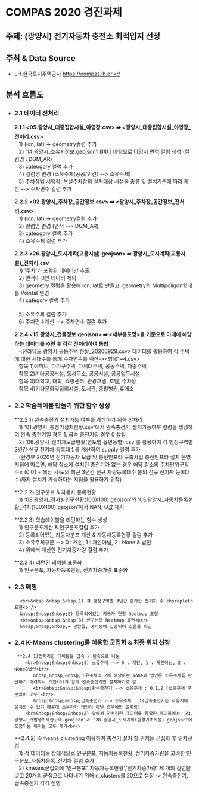 # COMPAS 2020 경진과제
## 주제: (광양시) 전기자동차 충전소 최적입지 선정
## 주최 & Data Source
* LH 한국토지주택공사 https://compas.lh.or.kr/

## 분석 흐름도 
- ### 2.1 데이터 전처리
   **2.1.1 <05.광양시_대중집합시설_야영장.csv> :arrow_right: <광양시_대중집합시설_야영장_전처리.csv>**
        <br>&nbsp;&nbsp;&nbsp;1) (lon, lat) -> geometry컬럼 추가<br/>
        &nbsp;&nbsp;&nbsp;2) '14.광양시_소유지정보.geojson'데이터 바탕으로 야영지 면적 컬럼 생성 (컬럼명 : DGM_AR)
        <br>&nbsp;&nbsp;&nbsp;3) cateogory 컬럼 추가<br/>
        &nbsp;&nbsp;&nbsp;4) 컬럼명 변경 (소유주체(공공/민간) --> 소유주체)
        <br>&nbsp;&nbsp;&nbsp;5) 주차장법 시행령: 부설주차장의 설치대상 시설물 종류 및 설치기준에 따라 계산 --> 주차면수 컬럼 추가 <br/>

   **2.2.2 <02.광양시_주차장_공간정보.csv> :arrow_right: <광양시_주차장_공간정보_전처리.csv>**
       <br>&nbsp;&nbsp;&nbsp;1) (lon, lat) -> geometry컬럼 추가<br/>
       &nbsp;&nbsp;&nbsp;2) 컬럼명 변경 (면적 --> DGM_AR)
       <br>&nbsp;&nbsp;&nbsp;3) cateogory 컬럼 추가<br/>
       &nbsp;&nbsp;&nbsp;4) 소유주체 컬럼 추가

   **2.2.3 <26.광양시_도시계획(교통시설).geojson> :arrow_right: 광양시_도시계획(교통시설)_전처리.csv**
       <br>&nbsp;&nbsp;&nbsp;1) '주차'가 포함된 데이터만 추출<br/>
       &nbsp;&nbsp;&nbsp;2) 면적이 0인 데이터 제외
       <br>&nbsp;&nbsp;&nbsp;3) geometry 컬럼을 활용해 lon, lat로 만들고, geometry의 Multipoligon형태를 Point로 변경<br/>
       &nbsp;&nbsp;&nbsp;4) category 컬럼 추가<br/>
       <br>&nbsp;&nbsp;&nbsp;5) 소유주체 컬럼 추가<br/>
       &nbsp;&nbsp;&nbsp;6) 주차면수계산 --> 주차면수 컬럼 추가

   **2.2.4 <15.광양시_건물정보.geojson> :arrow_right: <세부용도명>을 기준으로 아래에 해당하는 데이터를 추린 후 각각 전처리하여 통합**
       <br>&nbsp;&nbsp;&nbsp;<전라남도 광양시 공동주택 현황_20200929.csv> 데이터를 활용하여 각 주택에 대한 세대수를 통해 주차면수를 계산-><항목1~4.csv><br/>
       &nbsp;&nbsp;&nbsp;항목 1)아파트, 다가구주택, 다세대주택, 공동주택, 다중주택
       <br>&nbsp;&nbsp;&nbsp;항목 2)기타공공시설, 동사무소, 공공시설, 공공업무시설<br/>
       &nbsp;&nbsp;&nbsp;항목 3)대학교, 대학, 쇼핑센터, 관광호텔, 호텔, 주차장
       <br>&nbsp;&nbsp;&nbsp;항목 4)기타문화및집회시설, 도서관, 종합병원,휴게소<br/>

 - ### 2.2 학습테이블 만들기 위한 함수 생성
   **2.2 1) 완속충전기 설치가능 여부를 계산하기 위한 전처리
       <br>&nbsp;&nbsp;&nbsp;1) '01.광양시_충전기설치현황.csv'에서 완속충전기_설치가능여부 컬럼을 생성하여 완속 충전기일 경우 1, 급속 충전기일 경우 0 삽입<br/>
       &nbsp;&nbsp;&nbsp;2) '06.광양시_전기차보급현황(연도별,읍면동별).csv'를 활용하여 각 행정구역별 3년간 신규 전기차 등록대수를 계산하여 supply 컬럼 추가
       <br>&nbsp;&nbsp;&nbsp;(환경부 2020년 전기자동차 보급 및 충전인프라 구축사업 충전인프라 설치 운영지침에 따르면, 해당 장소에 설치된 충전기가 없는 경우 해당 장소의 주차단위구획 수× (0.01 + 해당 시‧도의 최근 3년간 신규 차량등록대수 분의 신규 전기차 등록대수)까지 설치가 가능하다는 지침을 활용하기 위함)<br/>

   **2.2 2) 인구분포 & 자동차 등록현황
        <br>&nbsp;&nbsp;&nbsp;1) '08.광양시_격자별인구현황(100X100).geojson'와 '03.광양시_자동차등록현황_격자(100X100).geojson'에서 NAN, O값 제거<br/>

   **2.2 3) 학습테이블을 리턴하는 함수 생성
        <br>&nbsp;&nbsp;&nbsp;1) 인구분포계산 & 인구분포컬럼 추가<br/>
        &nbsp;&nbsp;&nbsp;2) 등록되어있는 자동차분포 계산 & 자동차등록현황 컬럼 추가
        <br>&nbsp;&nbsp;&nbsp;3) 소유주체구분 --> 0 : 개인, 1 : 개인아님, 2 : None & 법인<br/>
        &nbsp;&nbsp;&nbsp;4) 위에서 계산한 전기차증가량 컬럼 추가

   **2.2 4) 리턴된 테이블 표준화
        <br>&nbsp;&nbsp;&nbsp;1) 인구분포, 자동차등록현황, 전기차증가량 표준화

- ### 2.3 매핑
        <br>&nbsp;&nbsp;&nbsp;1) 각 행정구역별 3년간 증가한 전기차 수 choropleth 표현<br/>
        &nbsp;&nbsp;&nbsp;2) 등록되어있는 자동차 현황 heatmap 표현
        <br>&nbsp;&nbsp;&nbsp;3) 인구분포 heatmap 표현<br/>
        &nbsp;&nbsp;&nbsp;➡️ 광양읍, 중마동에 집중되어 있음을 확인
        
- ### 2.4 K-Means clustering를 이용한 군집화 & 최종 위치 선정
       **2.4.1)전처리한 테이블을 급속 / 완속으로 나눔
          <br>&nbsp;&nbsp;&nbsp;1) 소유주체 --> 0 : 개인, 1 : 개인아님, 2 : None&법인<br/>
             &nbsp;&nbsp;&nbsp;소유주체의 2에 해당하는 None과 법인은 소유주체를 판단하기 어려워서 개인(0)과 함께 완속충전기만 설치하기로 함.
             <br>&nbsp;&nbsp;&nbsp;완속충전기 --> 소유주체 : 0,1,2 (소유주체 구분없이 모두)<br/>
             &nbsp;&nbsp;&nbsp;급속충전기 --> 소유주체 : 1(급속충전기는 사유지에 설치할 수 없기 때문에 소유자가 개인이 아닌 경우에만 설치함)
          <br>&nbsp;&nbsp;&nbsp;2) 앞에서 전처리한 데이터를 통합한 테이블에서 '23.광양시_개발행위제한구역.geojson'과 '28.광양시_도시계획(환경기초시설).geojson'에 포함되는 위치는 모두 제거<br/>

     **2.4.2) K-means clustering 이용하여 충전기 설치 할 위치들 군집화 후 위치선정
          <br>&nbsp;&nbsp;&nbsp;1) 각 데이터들 상대적으로 인구분포, 자동차등록현황, 전기차증가량을 고려한 인구분포_자동차등록_전기차 컬럼 추가<br/>
          &nbsp;&nbsp;&nbsp;2) kmeans군집화에 '인구분포','자동차등록현황','전기차증가량' 세 개의 컬럼을 넣고 20개의 군집으로 나타내기 위해 n_clusters를 20으로 설정 -> 완속충전기, 급속충전기 각각 진행

